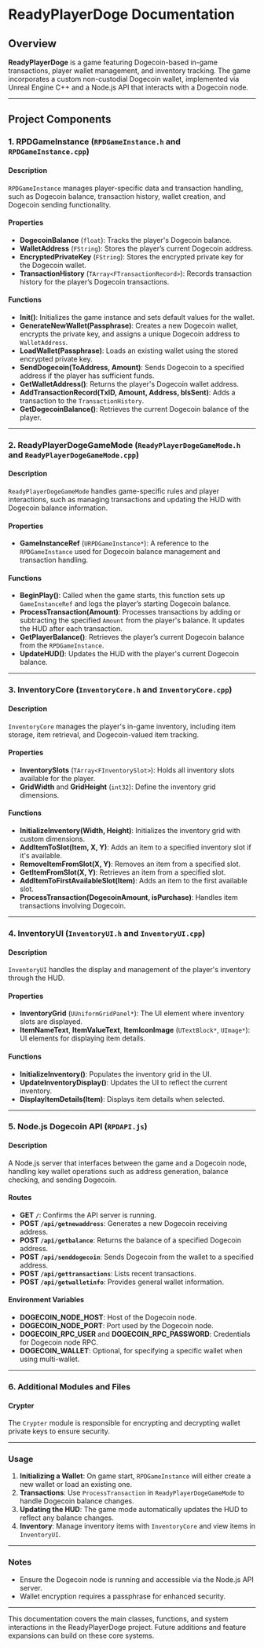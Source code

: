 # ReadyPlayerDoge Documentation

## Overview

**ReadyPlayerDoge** is a game featuring Dogecoin-based in-game transactions, player wallet management, and inventory tracking. The game incorporates a custom non-custodial Dogecoin wallet, implemented via Unreal Engine C++ and a Node.js API that interacts with a Dogecoin node.

---

## Project Components

### 1. **RPDGameInstance** (`RPDGameInstance.h` and `RPDGameInstance.cpp`)

#### Description
`RPDGameInstance` manages player-specific data and transaction handling, such as Dogecoin balance, transaction history, wallet creation, and Dogecoin sending functionality.

#### Properties
- **DogecoinBalance** (`float`): Tracks the player's Dogecoin balance.
- **WalletAddress** (`FString`): Stores the player’s current Dogecoin address.
- **EncryptedPrivateKey** (`FString`): Stores the encrypted private key for the Dogecoin wallet.
- **TransactionHistory** (`TArray<FTransactionRecord>`): Records transaction history for the player’s Dogecoin transactions.

#### Functions
- **Init()**: Initializes the game instance and sets default values for the wallet.
- **GenerateNewWallet(Passphrase)**: Creates a new Dogecoin wallet, encrypts the private key, and assigns a unique Dogecoin address to `WalletAddress`.
- **LoadWallet(Passphrase)**: Loads an existing wallet using the stored encrypted private key.
- **SendDogecoin(ToAddress, Amount)**: Sends Dogecoin to a specified address if the player has sufficient funds.
- **GetWalletAddress()**: Returns the player's Dogecoin wallet address.
- **AddTransactionRecord(TxID, Amount, Address, bIsSent)**: Adds a transaction to the `TransactionHistory`.
- **GetDogecoinBalance()**: Retrieves the current Dogecoin balance of the player.

---

### 2. **ReadyPlayerDogeGameMode** (`ReadyPlayerDogeGameMode.h` and `ReadyPlayerDogeGameMode.cpp`)

#### Description
`ReadyPlayerDogeGameMode` handles game-specific rules and player interactions, such as managing transactions and updating the HUD with Dogecoin balance information.

#### Properties
- **GameInstanceRef** (`URPDGameInstance*`): A reference to the `RPDGameInstance` used for Dogecoin balance management and transaction handling.

#### Functions
- **BeginPlay()**: Called when the game starts, this function sets up `GameInstanceRef` and logs the player’s starting Dogecoin balance.
- **ProcessTransaction(Amount)**: Processes transactions by adding or subtracting the specified `Amount` from the player's balance. It updates the HUD after each transaction.
- **GetPlayerBalance()**: Retrieves the player’s current Dogecoin balance from the `RPDGameInstance`.
- **UpdateHUD()**: Updates the HUD with the player's current Dogecoin balance.

---

### 3. **InventoryCore** (`InventoryCore.h` and `InventoryCore.cpp`)

#### Description
`InventoryCore` manages the player's in-game inventory, including item storage, item retrieval, and Dogecoin-valued item tracking.

#### Properties
- **InventorySlots** (`TArray<FInventorySlot>`): Holds all inventory slots available for the player.
- **GridWidth** and **GridHeight** (`int32`): Define the inventory grid dimensions.

#### Functions
- **InitializeInventory(Width, Height)**: Initializes the inventory grid with custom dimensions.
- **AddItemToSlot(Item, X, Y)**: Adds an item to a specified inventory slot if it's available.
- **RemoveItemFromSlot(X, Y)**: Removes an item from a specified slot.
- **GetItemFromSlot(X, Y)**: Retrieves an item from a specified slot.
- **AddItemToFirstAvailableSlot(Item)**: Adds an item to the first available slot.
- **ProcessTransaction(DogecoinAmount, isPurchase)**: Handles item transactions involving Dogecoin.

---

### 4. **InventoryUI** (`InventoryUI.h` and `InventoryUI.cpp`)

#### Description
`InventoryUI` handles the display and management of the player's inventory through the HUD.

#### Properties
- **InventoryGrid** (`UUniformGridPanel*`): The UI element where inventory slots are displayed.
- **ItemNameText**, **ItemValueText**, **ItemIconImage** (`UTextBlock*`, `UImage*`): UI elements for displaying item details.

#### Functions
- **InitializeInventory()**: Populates the inventory grid in the UI.
- **UpdateInventoryDisplay()**: Updates the UI to reflect the current inventory.
- **DisplayItemDetails(Item)**: Displays item details when selected.

---

### 5. **Node.js Dogecoin API** (`RPDAPI.js`)

#### Description
A Node.js server that interfaces between the game and a Dogecoin node, handling key wallet operations such as address generation, balance checking, and sending Dogecoin.

#### Routes
- **GET `/`**: Confirms the API server is running.
- **POST `/api/getnewaddress`**: Generates a new Dogecoin receiving address.
- **POST `/api/getbalance`**: Returns the balance of a specified Dogecoin address.
- **POST `/api/senddogecoin`**: Sends Dogecoin from the wallet to a specified address.
- **POST `/api/gettransactions`**: Lists recent transactions.
- **POST `/api/getwalletinfo`**: Provides general wallet information.

#### Environment Variables
- **DOGECOIN_NODE_HOST**: Host of the Dogecoin node.
- **DOGECOIN_NODE_PORT**: Port used by the Dogecoin node.
- **DOGECOIN_RPC_USER** and **DOGECOIN_RPC_PASSWORD**: Credentials for Dogecoin node RPC.
- **DOGECOIN_WALLET**: Optional, for specifying a specific wallet when using multi-wallet.

---

### 6. **Additional Modules and Files**

#### Crypter
The `Crypter` module is responsible for encrypting and decrypting wallet private keys to ensure security.

---

### Usage

1. **Initializing a Wallet**: On game start, `RPDGameInstance` will either create a new wallet or load an existing one.
2. **Transactions**: Use `ProcessTransaction` in `ReadyPlayerDogeGameMode` to handle Dogecoin balance changes.
3. **Updating the HUD**: The game mode automatically updates the HUD to reflect any balance changes.
4. **Inventory**: Manage inventory items with `InventoryCore` and view items in `InventoryUI`.

---

### Notes

- Ensure the Dogecoin node is running and accessible via the Node.js API server.
- Wallet encryption requires a passphrase for enhanced security.

---

This documentation covers the main classes, functions, and system interactions in the ReadyPlayerDoge project. Future additions and feature expansions can build on these core systems.
